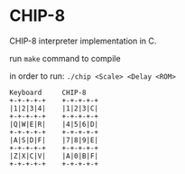 # CHIP-8
CHIP-8 interpreter implementation in C.

run `make` command to compile

in order to run:
`./chip <Scale> <Delay <ROM>`

```
Keyboard     CHIP-8
+-+-+-+-+    +-+-+-+-+
|1|2|3|4|    |1|2|3|C|
+-+-+-+-+    +-+-+-+-+
|Q|W|E|R|    |4|5|6|D|
+-+-+-+-+    +-+-+-+-+
|A|S|D|F|    |7|8|9|E|
+-+-+-+-+    +-+-+-+-+
|Z|X|C|V|    |A|0|B|F|
+-+-+-+-+    +-+-+-+-+
```